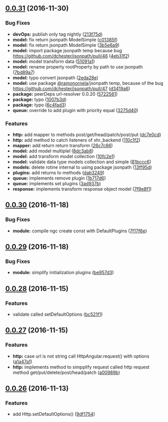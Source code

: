 <a name="0.0.31"></a>
## [0.0.31](https://github.com/ramonornela/http/compare/v0.0.30...v0.0.31) (2016-11-30)


### Bug Fixes

* **devOps:** publish only tag nightly ([213f75d](https://github.com/ramonornela/http/commit/213f75d))
* **model:** fix return jsonpath ModelSimple ([c01385f](https://github.com/ramonornela/http/commit/c01385f))
* **model:** fix return jsonpath ModelSimple ([3b5e6a9](https://github.com/ramonornela/http/commit/3b5e6a9))
* **model:** import package jsonpath temp because bug https://github.com/dchester/jsonpath/pull/46 ([4eb31f2](https://github.com/ramonornela/http/commit/4eb31f2))
* **model:** model transform data ([51091a1](https://github.com/ramonornela/http/commit/51091a1))
* **model:** rename property rootProperty by path to use jsonpath ([7bd89a7](https://github.com/ramonornela/http/commit/7bd89a7))
* **model:** typo convert jsonpath ([2eda28e](https://github.com/ramonornela/http/commit/2eda28e))
* **model:** use package [@ramonornela](https://github.com/ramonornela)/jsonpath temp, because of the bug https://github.com/dchester/jsonpath/pull/47 ([d3419a6](https://github.com/ramonornela/http/commit/d3419a6))
* **package:** peerDeps url-resolver 0.0.20 ([5722561](https://github.com/ramonornela/http/commit/5722561))
* **package:** typo ([1007b3d](https://github.com/ramonornela/http/commit/1007b3d))
* **package:** typo ([6c4fad3](https://github.com/ramonornela/http/commit/6c4fad3))
* **queue:** override to add plugin with priority equal ([3275d40](https://github.com/ramonornela/http/commit/3275d40))


### Features

* **http:** add mapper to methods post/get/head/patch/post/put ([dc7e0cd](https://github.com/ramonornela/http/commit/dc7e0cd))
* **http:** add method to catch listeners of xhr_backend ([110c1f2](https://github.com/ramonornela/http/commit/110c1f2))
* **mapper:** add return return transform ([26c7c66](https://github.com/ramonornela/http/commit/26c7c66))
* **model:** add model multiplel ([8dc3ab8](https://github.com/ramonornela/http/commit/8dc3ab8))
* **model:** add transform model collection ([10fc2e1](https://github.com/ramonornela/http/commit/10fc2e1))
* **model:** validate data type models collection and simple ([81bccc6](https://github.com/ramonornela/http/commit/81bccc6))
* **models:** delete rotine internal to using package jsonpath ([13ff95d](https://github.com/ramonornela/http/commit/13ff95d))
* **plugins:** add returns to methods ([dab3249](https://github.com/ramonornela/http/commit/dab3249))
* **queue:** implements remove plugin ([1b717d6](https://github.com/ramonornela/http/commit/1b717d6))
* **queue:** implements set plugins ([3ad937b](https://github.com/ramonornela/http/commit/3ad937b))
* **response:** implements transform response object model ([7f9e8f1](https://github.com/ramonornela/http/commit/7f9e8f1))



<a name="0.0.30"></a>
## [0.0.30](https://github.com/ramonornela/http/compare/v0.0.29...v0.0.30) (2016-11-18)


### Bug Fixes

* **module:** compile ngc create const with DefaultPlugins ([7f17f6e](https://github.com/ramonornela/http/commit/7f17f6e))



<a name="0.0.29"></a>
## [0.0.29](https://github.com/ramonornela/http/compare/v0.0.28...v0.0.29) (2016-11-18)


### Bug Fixes

* **module:** simplify initialization plugins ([be957d3](https://github.com/ramonornela/http/commit/be957d3))



<a name="0.0.28"></a>
## [0.0.28](https://github.com/ramonornela/http/compare/v0.0.27...v0.0.28) (2016-11-15)


### Features

* validate called setDefaultOptions ([bc521f1](https://github.com/ramonornela/http/commit/bc521f1))



<a name="0.0.27"></a>
## [0.0.27](https://github.com/ramonornela/http/compare/v0.0.26...v0.0.27) (2016-11-15)


### Features

* **http:** case url is not string call HttpAngular.request() with options ([a1a47a1](https://github.com/ramonornela/http/commit/a1a47a1))
* **http:** implements method to simpplify request called http request method get/put/delete/post/head/patch ([a00989b](https://github.com/ramonornela/http/commit/a00989b))



<a name="0.0.26"></a>
## [0.0.26](https://github.com/ramonornela/http/compare/v0.0.25...v0.0.26) (2016-11-13)


### Features

* add Http.setDefaultOptions() ([9df1754](https://github.com/ramonornela/http/commit/9df1754))



